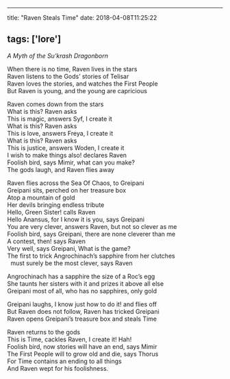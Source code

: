 
---
title: "Raven Steals Time"
date: 2018-04-08T11:25:22

tags: ['lore']
---
<em>A Myth of the Su'krash Dragonborn</em>

When there is no time, Raven lives in the stars<br/>Raven listens to the Gods’ stories of Telisar<br/>Raven loves the stories, and watches the First People<br/>But Raven is young, and the young are capricious

Raven comes down from the stars<br/>What is this? Raven asks<br/>This is magic, answers Syf, I create it<br/>What is this? Raven asks<br/>This is love, answers Freya, I create it<br/>What is this? Raven asks<br/>This is justice, answers Woden, I create it<br/>I wish to make things also! declares Raven<br/>Foolish bird, says Mimir, what can you make?<br/>The gods laugh, and Raven flies away

Raven flies across the Sea Of Chaos, to Greipani<br/>Greipani sits, perched on her treasure box<br/>Atop a mountain of gold<br/>Her devils bringing endless tribute<br/>Hello, Green Sister! calls Raven<br/>Hello Anansus, for I know it is you, says Greipani<br/>You are very clever, answers Raven, but not so clever as me<br/>Foolish bird, says Greipani, there are none cleverer than me<br/>A contest, then! says Raven<br/>Very well, says Greipani, What is the game?<br/>The first to trick Angrochinach’s sapphire from her clutches<br/>  must surely be the most clever, says Raven

Angrochinach has a sapphire the size of a Roc’s egg<br/>She taunts her sisters with it and prizes it above all else<br/>Greipani most of all, who has no sapphires, only gold

Greipani laughs, I know just how to do it! and flies off<br/>But Raven does not follow, Raven has tricked Greipani<br/>Raven opens Greipani’s treasure box and steals Time

Raven returns to the gods<br/>This is Time, cackles Raven, I create it! Hah!<br/>Foolish bird, now stories will have an end, says Mimir<br/>The First People will to grow old and die, says Thorus<br/>For Time contains an ending to all things<br/>And Raven wept for his foolishness.


